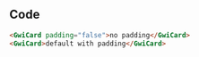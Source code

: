 ## Code

```html
<GwiCard padding="false">no padding</GwiCard>
<GwiCard>default with padding</GwiCard>
```
